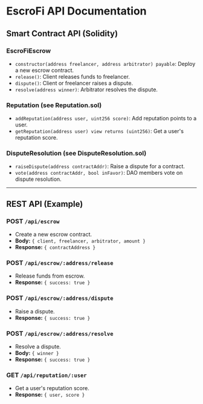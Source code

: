 # EscroFi API Documentation

## Smart Contract API (Solidity)

### EscroFiEscrow
- `constructor(address freelancer, address arbitrator) payable`: Deploy a new escrow contract.
- `release()`: Client releases funds to freelancer.
- `dispute()`: Client or freelancer raises a dispute.
- `resolve(address winner)`: Arbitrator resolves the dispute.

### Reputation (see Reputation.sol)
- `addReputation(address user, uint256 score)`: Add reputation points to a user.
- `getReputation(address user) view returns (uint256)`: Get a user's reputation score.

### DisputeResolution (see DisputeResolution.sol)
- `raiseDispute(address contractAddr)`: Raise a dispute for a contract.
- `vote(address contractAddr, bool inFavor)`: DAO members vote on dispute resolution.

---

## REST API (Example)

### POST `/api/escrow`
- Create a new escrow contract.
- **Body:** `{ client, freelancer, arbitrator, amount }`
- **Response:** `{ contractAddress }`

### POST `/api/escrow/:address/release`
- Release funds from escrow.
- **Response:** `{ success: true }`

### POST `/api/escrow/:address/dispute`
- Raise a dispute.
- **Response:** `{ success: true }`

### POST `/api/escrow/:address/resolve`
- Resolve a dispute.
- **Body:** `{ winner }`
- **Response:** `{ success: true }`

### GET `/api/reputation/:user`
- Get a user's reputation score.
- **Response:** `{ user, score }`  
